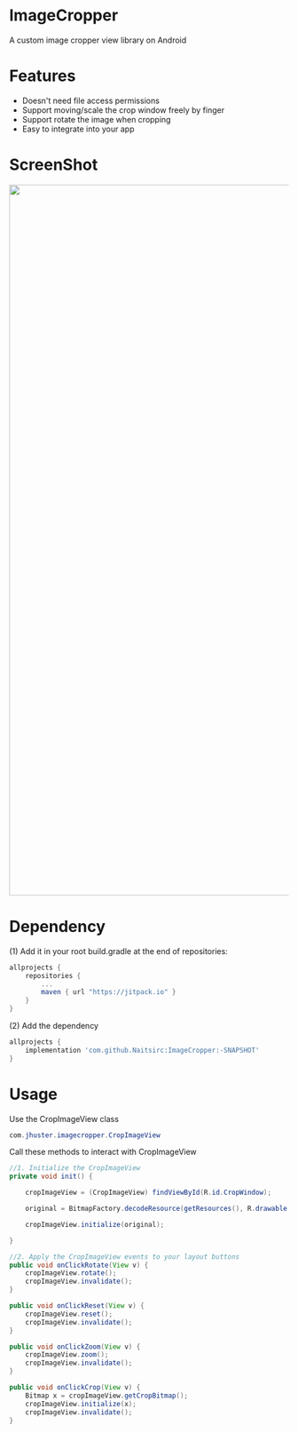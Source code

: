 ImageCropper
=========
A custom image cropper view library on Android

Features
=========
- Doesn't need file access permissions
- Support moving/scale the crop window freely by finger
- Support rotate the image when cropping
- Easy to integrate into your app

ScreenShot
=========
<img src="ImageCropper.jpg" width="800" height="1280" />

Dependency 
=========
(1) Add it in your root build.gradle at the end of repositories:
```groovy
allprojects {
    repositories {
        ...
        maven { url "https://jitpack.io" }
    }
}
```

(2) Add the dependency
```groovy
allprojects {
    implementation 'com.github.Naitsirc:ImageCropper:-SNAPSHOT'
}
```

Usage
=========
Use the CropImageView class
```java
com.jhuster.imagecropper.CropImageView
```

Call these methods to interact with CropImageView

```java
//1. Initialize the CropImageView
private void init() {

    cropImageView = (CropImageView) findViewById(R.id.CropWindow);

    original = BitmapFactory.decodeResource(getResources(), R.drawable.cats);

    cropImageView.initialize(original);

}

//2. Apply the CropImageView events to your layout buttons
public void onClickRotate(View v) {
    cropImageView.rotate();
    cropImageView.invalidate();
}

public void onClickReset(View v) {
    cropImageView.reset();
    cropImageView.invalidate();
}

public void onClickZoom(View v) {
    cropImageView.zoom();
    cropImageView.invalidate();
}

public void onClickCrop(View v) {
    Bitmap x = cropImageView.getCropBitmap();
    cropImageView.initialize(x);
    cropImageView.invalidate();
}

```



